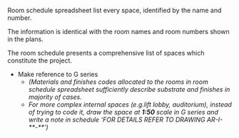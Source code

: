 <span class="transform-to-uppercase">Room schedule spreadsheet list every space, identified by the name and number.</span>

<span class="transform-to-uppercase">The information is identical with the room names and room numbers shown in the plans.</span>

<span class="transform-to-uppercase">The room schedule presents a comprehensive list of spaces which constitute the project.</span>

- Make reference to G series
    - _(Materials and finishes codes allocated to the rooms in room schedule spreadsheet sufficiently describe substrate and finishes in majority of cases._
    - _For more complex internal spaces (e.g.lift lobby, auditorium), instead of trying to code it, draw the space at **1:50** scale in G series and write a note in schedule ‘FOR DETAILS REFER TO DRAWING AR-I-\*\*-\*\*’)_
